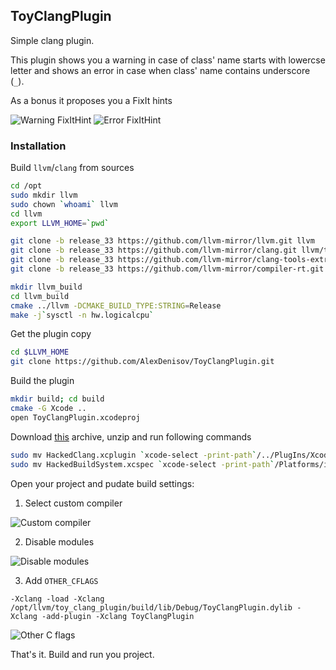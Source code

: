 ## ToyClangPlugin

Simple clang plugin.

This plugin shows you a warning in case of class' name starts with lowercse letter and shows an error in case when class' name contains underscore (`_`).

As a bonus it proposes you a FixIt hints

![Warning FixItHint](https://raw.github.com/AlexDenisov/ToyClangPlugin/master/screenshots/warning_fixit_hint.png)
![Error FixItHint](https://raw.github.com/AlexDenisov/ToyClangPlugin/master/screenshots/error_fixit_hint.png)

### Installation

Build `llvm`/`clang` from sources
```bash
cd /opt
sudo mkdir llvm
sudo chown `whoami` llvm
cd llvm
export LLVM_HOME=`pwd`

git clone -b release_33 https://github.com/llvm-mirror/llvm.git llvm
git clone -b release_33 https://github.com/llvm-mirror/clang.git llvm/tools/clang
git clone -b release_33 https://github.com/llvm-mirror/clang-tools-extra.git llvm/tools/clang/tools/extra
git clone -b release_33 https://github.com/llvm-mirror/compiler-rt.git llvm/projects/compiler-rt

mkdir llvm_build
cd llvm_build
cmake ../llvm -DCMAKE_BUILD_TYPE:STRING=Release
make -j`sysctl -n hw.logicalcpu`
```

Get the plugin copy
```bash
cd $LLVM_HOME
git clone https://github.com/AlexDenisov/ToyClangPlugin.git
```

Build the plugin
```bash
mkdir build; cd build
cmake -G Xcode ..
open ToyClangPlugin.xcodeproj
```

Download [this](https://github.com/AlexDenisov/ToyClangPlugin/releases/download/0.0.1/XcodeHacking.zip) archive, unzip and run following commands

```bash
sudo mv HackedClang.xcplugin `xcode-select -print-path`/../PlugIns/Xcode3Core.ideplugin/Contents/SharedSupport/Developer/Library/Xcode/Plug-ins
sudo mv HackedBuildSystem.xcspec `xcode-select -print-path`/Platforms/iPhoneSimulator.platform/Developer/Library/Xcode/Specifications
```

Open your project and pudate build settings:

1. Select custom compiler

![Custom compiler](https://raw.github.com/AlexDenisov/ToyClangPlugin/master/screenshots/custom_compiler.png)

2. Disable modules

![Disable modules](https://raw.github.com/AlexDenisov/ToyClangPlugin/master/screenshots/disable_modules.png)

3. Add `OTHER_CFLAGS`

```
-Xclang -load -Xclang /opt/llvm/toy_clang_plugin/build/lib/Debug/ToyClangPlugin.dylib -Xclang -add-plugin -Xclang ToyClangPlugin
```

![Other C flags](https://raw.github.com/AlexDenisov/ToyClangPlugin/master/screenshots/other_cflags.png)

That's it. Build and run you project.
